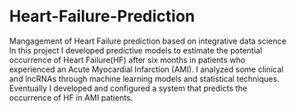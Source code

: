 # Heart-Failure-Prediction
Mangagement of Heart Failure prediction based on integrative data science
In this project I developed predictive models to estimate the potential occurrence of Heart Failure(HF) after six months in patients who experienced an  Acute Myocardial Infarction (AMI). I analyzed some clinical and lncRNAs through machine learning models and statistical techniques. Eventually I developed and configured a system that predicts the occurrence of HF in AMI patients.
